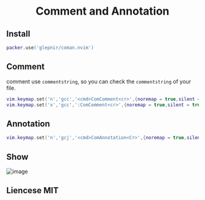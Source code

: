<center>
<h1><p> Comment and Annotation </p></h1>
</center>

## Install

```lua
packer.use('glepnir/coman.nvim')
```

## Comment

comment use `commentstring`, so you can check the `commentstring` of your file.

```lua
vim.keymap.set('n','gcc','<cmd>ComComment<cr>',{noremap = true,silent = true})
vim.keymap.set('x','gcc',':ComComment<cr>',{noremap = true,silent = true})
```

## Annotation

```lua
vim.keymap.set('n','gcj','<cmd>ComAnnotation<Cr>',{noremap = true,silent = true})
```

## Show

![image](https://user-images.githubusercontent.com/41671631/181735098-7e81fc60-3e14-4bfb-9322-a9bcab2edc80.gif)

## Liencese MIT
